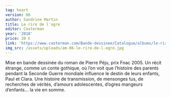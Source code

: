 ```yaml
---
tag: heart
version: 86
author: Sandrine Martin
title: Le rire de l'ogre
editor: Casterman
year: '2018'
price: 20 €
link: 'https://www.casterman.com/Bande-dessinee/Catalogue/albums/le-rire-de-logre'
img_src: /assets/uploads/am-86-le-rire-de-l-ogre.jpg
---
```

Mise en bande dessinée du roman de Pierre Péju, prix Fnac 2005. Un récit étrange, comme un conte gothique, où l’on voit que l’histoire des parents pendant la Seconde Guerre mondiale influence le destin de leurs enfants, Paul et Clara. Une histoire de transmission, de mensonges tus, de recherches de vérités, d’amours adolescentes, d’ogres mangeurs d’enfants… la vie en somme.
